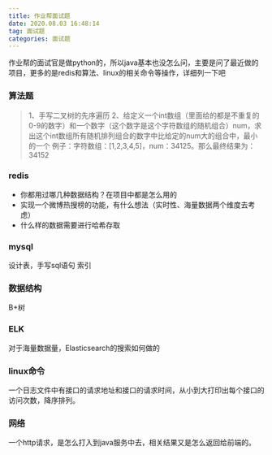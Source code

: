 ```yaml
---
title: 作业帮面试题
date: 2020.08.03 16:48:14
tag: 面试题
categories: 面试题
---
```

作业帮的面试官是做python的，所以java基本也没怎么问，主要是问了最近做的项目，更多的是redis和算法、linux的相关命令等操作，详细列一下吧
### 算法题
> 1、手写二叉树的先序遍历
> 2、给定义一个int数组（里面给的都是不重复的0-9的数字）和一个数字（这个数字是这个字符数组的随机组合）num，求出这个int数组所有随机排列组合的数字中比给定的num大的组合中，最小的一个
例子：字符数组：[1,2,3,4,5]，num：34125。那么最终结果为：34152
 
### redis
- 你都用过哪几种数据结构？在项目中都是怎么用的
- 实现一个微博热搜榜的功能，有什么想法（实时性、海量数据两个维度去考虑）
- 什么样的数据需要进行哈希存取

### mysql
设计表，手写sql语句
索引
### 数据结构
B+树
### ELK
对于海量数据量，Elasticsearch的搜索如何做的
### linux命令
一个日志文件中有接口的请求地址和接口的请求时间，从小到大打印出每个接口的访问次数，降序排列。
### 网络
一个http请求，是怎么打入到java服务中去，相关结果又是怎么返回给前端的。
